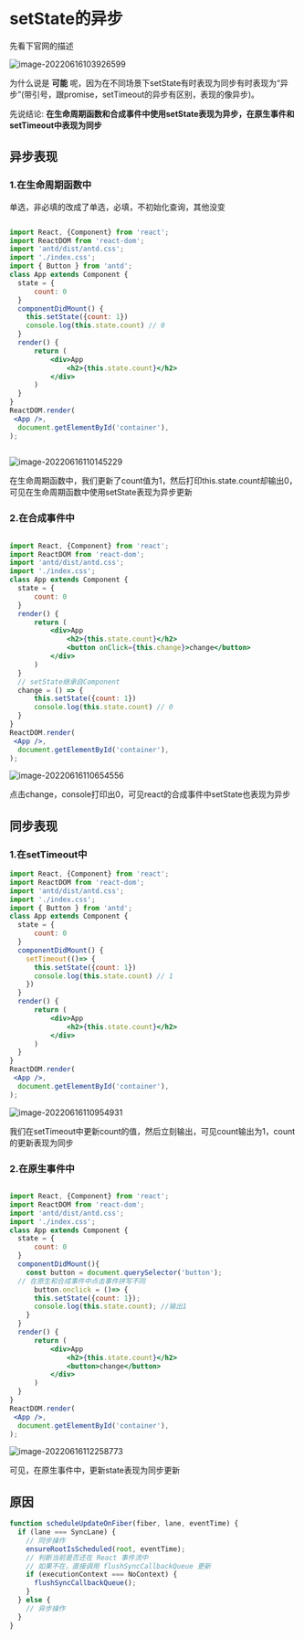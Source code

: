 # setState的异步

先看下官网的描述

![image-20220616103926599](https://lwq-img-1312073911.cos.ap-nanjing.myqcloud.com/img/imgimage-20220616103926599.png)

为什么说是 **可能** 呢，因为在不同场景下setState有时表现为同步有时表现为“异步”(带引号，跟promise，setTimeout的异步有区别，表现的像异步)。

先说结论: **在生命周期函数和合成事件中使用setState表现为异步，在原生事件和setTimeout中表现为同步**

## 异步表现

### 1.在生命周期函数中

单选，非必填的改成了单选，必填，不初始化查询，其他没变

~~~jsx

import React, {Component} from 'react';
import ReactDOM from 'react-dom';
import 'antd/dist/antd.css';
import './index.css';
import { Button } from 'antd';
class App extends Component {
  state = {
      count: 0
  }
  componentDidMount() {
    this.setState({count: 1})
    console.log(this.state.count) // 0
  }
  render() {
      return (
          <div>App
              <h2>{this.state.count}</h2>
          </div>
      )
  }
}
ReactDOM.render(
 <App />,
  document.getElementById('container'),
);
          
~~~

![image-20220616110145229](https://lwq-img-1312073911.cos.ap-nanjing.myqcloud.com/img/imgimage-20220616110145229.png)

在生命周期函数中，我们更新了count值为1，然后打印this.state.count却输出0，可见在生命周期函数中使用setState表现为异步更新

### 2.在合成事件中

~~~jsx

import React, {Component} from 'react';
import ReactDOM from 'react-dom';
import 'antd/dist/antd.css';
import './index.css';
class App extends Component {
  state = {
      count: 0
  }
  render() {
      return (
          <div>App
              <h2>{this.state.count}</h2>
              <button onClick={this.change}>change</button>
          </div>
      )
  }
  // setState继承自Component
  change = () => {
      this.setState({count: 1})
      console.log(this.state.count) // 0
  }
}
ReactDOM.render(
 <App />,
  document.getElementById('container'),
);
~~~

![image-20220616110654556](https://lwq-img-1312073911.cos.ap-nanjing.myqcloud.com/img/imgimage-20220616110654556.png)

点击change，console打印出0，可见react的合成事件中setState也表现为异步

## 同步表现

### 1.在setTimeout中

~~~jsx
import React, {Component} from 'react';
import ReactDOM from 'react-dom';
import 'antd/dist/antd.css';
import './index.css';
import { Button } from 'antd';
class App extends Component {
  state = {
      count: 0
  }
  componentDidMount() {
    setTimeout(()=> {
      this.setState({count: 1})
      console.log(this.state.count) // 1
    })
  }
  render() {
      return (
          <div>App
              <h2>{this.state.count}</h2>
          </div>
      )
  }
}
ReactDOM.render(
 <App />,
  document.getElementById('container'),
);
~~~

![image-20220616110954931](https://lwq-img-1312073911.cos.ap-nanjing.myqcloud.com/img/imgimage-20220616110954931.png)

我们在setTimeout中更新count的值，然后立刻输出，可见count输出为1，count的更新表现为同步

### 2.在原生事件中

~~~jsx

import React, {Component} from 'react';
import ReactDOM from 'react-dom';
import 'antd/dist/antd.css';
import './index.css';
class App extends Component {
  state = {
      count: 0
  }
  componentDidMount(){
    const button = document.querySelector('button');
  // 在原生和合成事件中点击事件拼写不同
      button.onclick = ()=> {
      this.setState({count: 1});
      console.log(this.state.count); //输出1 
    }
  }
  render() {
      return (
          <div>App
              <h2>{this.state.count}</h2>
              <button>change</button>
          </div>
      )
  }
}
ReactDOM.render(
 <App />,
  document.getElementById('container'),
);
~~~

![image-20220616112258773](https://lwq-img-1312073911.cos.ap-nanjing.myqcloud.com/img/imgimage-20220616112258773.png)

可见，在原生事件中，更新state表现为同步更新

## 原因

~~~js
function scheduleUpdateOnFiber(fiber, lane, eventTime) {
  if (lane === SyncLane) {
    // 同步操作
    ensureRootIsScheduled(root, eventTime);
    // 判断当前是否还在 React 事件流中
    // 如果不在，直接调用 flushSyncCallbackQueue 更新
    if (executionContext === NoContext) {
      flushSyncCallbackQueue();
    }
  } else {
    // 异步操作
  }
}
~~~

